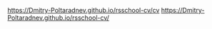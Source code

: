 https://Dmitry-Poltaradnev.github.io/rsschool-cv/cv
https://Dmitry-Poltaradnev.github.io/rsschool-cv/
